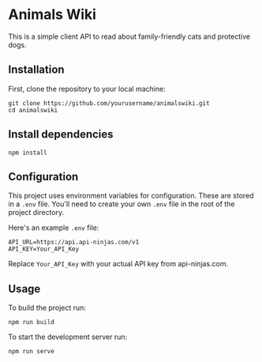 # Animals Wiki

This is a simple client API to read about family-friendly cats and protective dogs.

## Installation

First, clone the repository to your local machine:

```shell
git clone https://github.com/yourusername/animalswiki.git
cd animalswiki
```

## Install dependencies

```shell
npm install
```

## Configuration

This project uses environment variables for configuration. These are stored in a `.env` file. You'll need to create your own `.env` file in the root of the project directory.

Here's an example `.env` file:

```shell
API_URL=https://api.api-ninjas.com/v1
API_KEY=Your_API_Key
```

Replace `Your_API_Key` with your actual API key from api-ninjas.com.

## Usage

To build the project run:

```shell
npm run build
```

To start the development server run:

```shell
npm run serve
```
